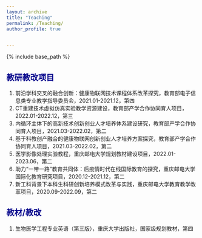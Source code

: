 ```yaml
---
layout: archive
title: "Teaching"
permalink: /Teaching/
author_profile: true


---
```


{% include base_path %}



## <font color=DarkBlue>教研教改项目</font>

1. 前沿学科交叉的融合创新：健康物联网技术课程体系改革探究，教育部电子信息类专业教学指导委员会，2021.01-2021.12，第四
2. CT重建技术虚拟仿真实验教学资源建设，教育部产学合作协同育人项目，2022.01-2022.12，第三
3. 内循环主体下的高新技术创新创业人才培养体系建设研究，教育部产学合作协同育人项目，2021.03-2022.02，第二
4. 基于科教创产融合的健康物联网创新创业人才培养方案探究，教育部产学合作协同育人项目，2021.03-2022.02，第二
5. 医学影像处理实验教程，重庆邮电大学规划教材建设项目，2022.01-2023.06，第二
6. 助力“一带一路”教育共同体：后疫情时代在线国际教育的探究，重庆邮电大学国际化教育研究项目，2020.12-2021.12，第二
7. 新工科背景下本科生科研创新培养模式改革与实践，重庆邮电大学教育教学改革项目，2020.09-2022.09，第二

## <font color=DarkBlue>教材/教改</font>

1. 生物医学工程专业英语（第三版），重庆大学出版社，国家级规划教材，第四